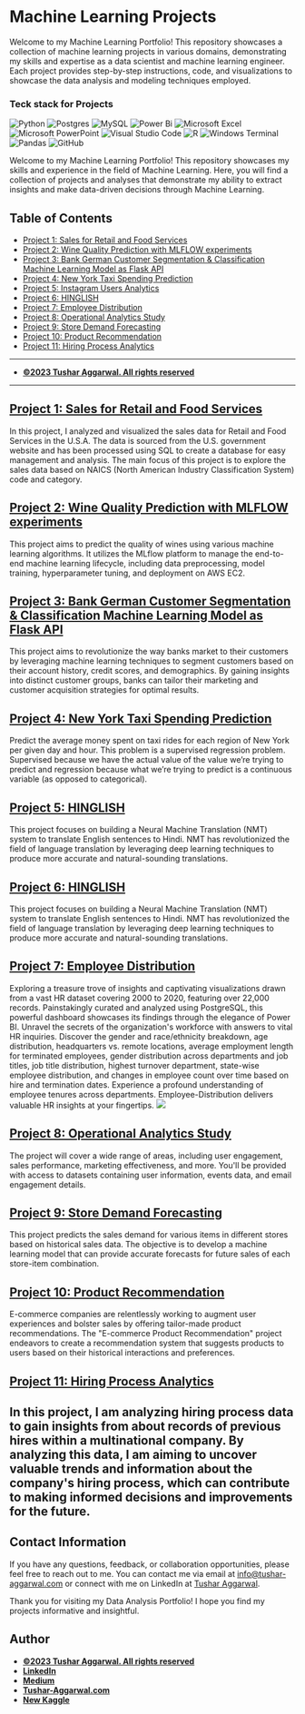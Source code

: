 # Machine Learning Projects
   
Welcome to my Machine Learning Portfolio! This repository showcases a collection of machine learning projects in various domains, demonstrating my skills and expertise as a data scientist and machine learning engineer. Each project provides step-by-step instructions, code, and visualizations to showcase the data analysis and modeling techniques employed. 

### Teck stack for Projects 
![Python](https://img.shields.io/badge/python-3670A0?style=for-the-badge&logo=python&logoColor=ffdd54)
![Postgres](https://img.shields.io/badge/postgres-%23316192.svg?style=for-the-badge&logo=postgresql&logoColor=white)
![MySQL](https://img.shields.io/badge/mysql-%2300f.svg?style=for-the-badge&logo=mysql&logoColor=white)
![Power Bi](https://img.shields.io/badge/power_bi-F2C811?style=for-the-badge&logo=powerbi&logoColor=black)
![Microsoft Excel](https://img.shields.io/badge/Microsoft_Excel-217346?style=for-the-badge&logo=microsoft-excel&logoColor=white)
![Microsoft PowerPoint](https://img.shields.io/badge/Microsoft_PowerPoint-B7472A?style=for-the-badge&logo=microsoft-powerpoint&logoColor=white)
![Visual Studio Code](https://img.shields.io/badge/Visual%20Studio%20Code-0078d7.svg?style=for-the-badge&logo=visual-studio-code&logoColor=white)
![R](https://img.shields.io/badge/r-%23276DC3.svg?style=for-the-badge&logo=r&logoColor=white)
![Windows Terminal](https://img.shields.io/badge/Windows%20Terminal-%234D4D4D.svg?style=for-the-badge&logo=windows-terminal&logoColor=white)
![Pandas](https://img.shields.io/badge/pandas-%23150458.svg?style=for-the-badge&logo=pandas&logoColor=white)
![GitHub](https://img.shields.io/badge/github-%23121011.svg?style=for-the-badge&logo=github&logoColor=white)

Welcome to my Machine Learning Portfolio! This repository showcases my skills and experience in the field of Machine Learning. Here, you will find a collection of projects and analyses that demonstrate my ability to extract insights and make data-driven decisions through Machine Learning.

## Table of Contents

- [Project 1: Sales for Retail and Food Services](https://github.com/tushar2704/Sales-for-Retail-and-Food-Services)
- [Project 2: Wine Quality Prediction with MLFLOW experiments](https://github.com/tushar2704/Wine_Quality)
- [Project 3: Bank German Customer Segmentation & Classification Machine Learning Model as Flask API](https://github.com/tushar2704/Bank-German-Customer-Segmentation)
- [Project 4: New York Taxi Spending Prediction](https://github.com/tushar2704/New-York-Taxi-Spending-Analysis)
- [Project 5: Instagram Users Analytics](https://github.com/tushar2704/Instagram-User-Analytics)
- [Project 6: HINGLISH](https://github.com/tushar2704/HINGLISH)
- [Project 7: Employee Distribution](https://github.com/tushar2704/Employee-Distribution)
- [Project 8: Operational Analytics Study](https://github.com/tushar2704/Operational-Analytics-Study)
- [Project 9: Store Demand Forecasting](https://github.com/tushar2704/Store-Demand-Forecasting)
- [Project 10: Product Recommendation](https://github.com/tushar2704/Product-Recommendation)
- [Project 11: Hiring Process Analytics](https://github.com/tushar2704/Hiring-Process-Analytics)

---
- [<ins><b>©2023 Tushar Aggarwal. All rights reserved</b></ins>](https://www.tushar-aggarwal.com/)
---
## [Project 1: Sales for Retail and Food Services](https://github.com/tushar2704/Sales-for-Retail-and-Food-Services)

In this project, I analyzed and visualized the sales data for Retail and Food Services in the U.S.A. The data is sourced from the U.S. government website and has been processed using SQL to create a database for easy management and analysis. The main focus of this project is to explore the sales data based on NAICS (North American Industry Classification System) code and category.

## [Project 2: Wine Quality Prediction with MLFLOW experiments](https://github.com/tushar2704/Wine_Quality)

This project aims to predict the quality of wines using various machine learning algorithms. It utilizes the MLflow platform to manage the end-to-end machine learning lifecycle, including data preprocessing, model training, hyperparameter tuning, and deployment on AWS EC2.

## [Project 3: Bank German Customer Segmentation & Classification Machine Learning Model as Flask API](https://github.com/tushar2704/Bank-German-Customer-Segmentation)

This project aims to revolutionize the way banks market to their customers by leveraging machine learning techniques to segment customers based on their account history, credit scores, and demographics. By gaining insights into distinct customer groups, banks can tailor their marketing and customer acquisition strategies for optimal results.

## [Project 4: New York Taxi Spending Prediction](https://github.com/tushar2704/New-York-Taxi-Spending-Analysis)

Predict the average money spent on taxi rides for each region of New York per given day and hour.
This problem is a supervised regression problem. Supervised because we have the actual value of the value we’re trying to predict and regression because what we’re trying to predict is a continuous variable (as opposed to categorical).

## [Project 5: HINGLISH](https://github.com/tushar2704/HINGLISH)

This project focuses on building a Neural Machine Translation (NMT) system to translate English sentences to Hindi. NMT has revolutionized the field of language translation by leveraging deep learning techniques to produce more accurate and natural-sounding translations.

## [Project 6: HINGLISH](https://github.com/tushar2704/HINGLISH)

This project focuses on building a Neural Machine Translation (NMT) system to translate English sentences to Hindi. NMT has revolutionized the field of language translation by leveraging deep learning techniques to produce more accurate and natural-sounding translations.

## [Project 7: Employee Distribution](https://github.com/tushar2704/Employee-Distribution)

Exploring a treasure trove of insights and captivating visualizations drawn from a vast HR dataset covering 2000 to 2020, featuring over 22,000 records. Painstakingly curated and analyzed using PostgreSQL, this powerful dashboard showcases its findings through the elegance of Power BI. Unravel the secrets of the organization's workforce with answers to vital HR inquiries. Discover the gender and race/ethnicity breakdown, age distribution, headquarters vs. remote locations, average employment length for terminated employees, gender distribution across departments and job titles, job title distribution, highest turnover department, state-wise employee distribution, and changes in employee count over time based on hire and termination dates. Experience a profound understanding of employee tenures across departments. Employee-Distribution delivers valuable HR insights at your fingertips.
![](https://github.com/tushar2704/Data-Analytics-Portfolio/blob/main/src/images/7.png)

## [Project 8: Operational Analytics Study](https://github.com/tushar2704/Operational-Analytics-Study)

The project will cover a wide range of areas, including user engagement, sales performance, marketing effectiveness, and more. You'll be provided with access to datasets containing user information, events data, and email engagement details.

## [Project 9: Store Demand Forecasting](https://github.com/tushar2704/Store-Demand-Forecasting)

This project predicts the sales demand for various items in different stores based on historical sales data. The objective is to develop a machine learning model that can provide accurate forecasts for future sales of each store-item combination. 

## [Project 10: Product Recommendation](https://github.com/tushar2704/Product-Recommendation)

E-commerce companies are relentlessly working to augment user experiences and bolster sales by offering tailor-made product recommendations. The "E-commerce Product Recommendation" project endeavors to create a recommendation system that suggests products to users based on their historical interactions and preferences.

## [Project 11: Hiring Process Analytics](https://github.com/tushar2704/Hiring-Process-Analytics)

In this project, I am analyzing hiring process data to gain insights from about records of previous hires within a multinational company. By analyzing this data, I am aiming to uncover valuable trends and information about the company's hiring process, which can contribute to making informed decisions and improvements for the future. 
---



## Contact Information

If you have any questions, feedback, or collaboration opportunities, please feel free to reach out to me. You can contact me via email at [info@tushar-aggarwal.com](mailto:info@tushar-aggarwal.com) or connect with me on LinkedIn at [Tushar Aggarwal](https://www.linkedin.com/in/yourname).

Thank you for visiting my Data Analysis Portfolio! I hope you find my projects informative and insightful.

 

## Author  
- [<ins><b>©2023 Tushar Aggarwal. All rights reserved</b></ins>](https://www.tushar-aggarwal.com/)
- <b>[LinkedIn](https://www.linkedin.com/in/tusharaggarwalinseec/)</b>
- <b>[Medium](https://medium.com/@tushar_aggarwal)</b> 
- <b>[Tushar-Aggarwal.com](https://www.tushar-aggarwal.com/)</b>
- <b>[New Kaggle](https://www.kaggle.com/tagg27)</b> 
